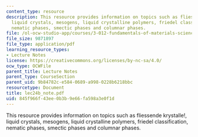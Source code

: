 ```yaml
---
content_type: resource
description: This resource provides information on topics such as fliessende krystalle!,
  liquid crystals, mesogens, liquid crystalline polymers, friedel classification,
  nematic phases, smectic phases and columnar phases.
file: /ol-ocw-studio-app/courses/3-012-fundamentals-of-materials-science-fall-2005/845f966f43ee0b3b9e66fa598a3e0f1d_lec24b_note.pdf
file_size: 9871897
file_type: application/pdf
learning_resource_types:
- Lecture Notes
license: https://creativecommons.org/licenses/by-nc-sa/4.0/
ocw_type: OCWFile
parent_title: Lecture Notes
parent_type: CourseSection
parent_uid: 9b84782c-e584-0689-a998-0228b6218bbc
resourcetype: Document
title: lec24b_note.pdf
uid: 845f966f-43ee-0b3b-9e66-fa598a3e0f1d
---
```

This resource provides information on topics such as fliessende krystalle!, liquid crystals, mesogens, liquid crystalline polymers, friedel classification, nematic phases, smectic phases and columnar phases.